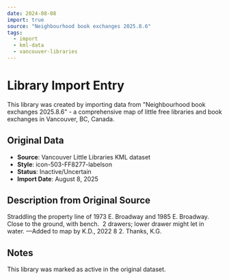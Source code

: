 ```yaml
---
date: 2024-08-08
import: true
source: "Neighbourhood book exchanges 2025.8.6"
tags:
  - import
  - kml-data
  - vancouver-libraries
---
```


# Library Import Entry

This library was created by importing data from "Neighbourhood book exchanges 2025.8.6" - a comprehensive map of little free libraries and book exchanges in Vancouver, BC, Canada.

## Original Data

- **Source**: Vancouver Little Libraries KML dataset
- **Style**: icon-503-FF8277-labelson
- **Status**: Inactive/Uncertain
- **Import Date**: August 8, 2025

## Description from Original Source

Straddling the property line of 1973 E. Broadway and 1985 E. Broadway.
Close to the ground, with bench. 
 2 drawers; lower drawer might let in water.
—Added to map by K.D., 2022 8 2. Thanks, K.G. 



## Notes

This library was marked as active in the original dataset.
